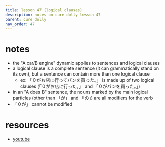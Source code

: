 ```yaml
---
title: lesson 47 (logical clauses)
description: notes on cure dolly lesson 47
parent: cure dolly
nav_order: 47
---
```

# notes
- the "A car/B engine" dynamic applies to sentences and logical clauses
- a logical clause is a complete sentence (it can grammatically stand on its own), but a sentence can contain more than one logical clause
	- ex: 「０がお店に行ってパンを買った。」 is made up of two logical clauses (「０がお店に行った。」 and 「０がパンを買った。」)
- in an "A does B" sentence, the nouns marked by the main logical particles (other than 「が」 and 「の」) are all modifiers for the verb
- 「０が」 cannot be modified
# resources
- [youtube](https://www.youtube.com/watch?v=z9S2J8tlnUE)